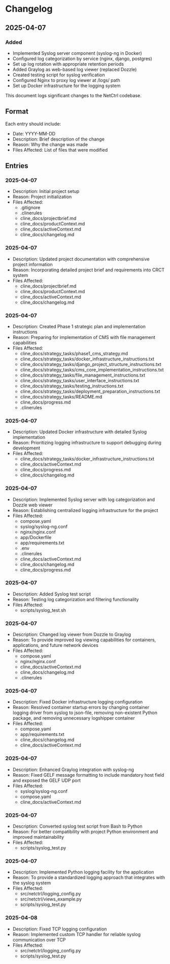 # Changelog

## 2025-04-07
### Added
- Implemented Syslog server component (syslog-ng in Docker)
- Configured log categorization by service (nginx, django, postgres)
- Set up log rotation with appropriate retention periods
- Added Graylog as web-based log viewer (replaced Dozzle)
- Created testing script for syslog verification
- Configured Nginx to proxy log viewer at /logs/ path
- Set up Docker infrastructure for the logging system

This document logs significant changes to the NetCtrl codebase.

## Format
Each entry should include:
- Date: YYYY-MM-DD
- Description: Brief description of the change
- Reason: Why the change was made
- Files Affected: List of files that were modified

## Entries

### 2025-04-07
- Description: Initial project setup
- Reason: Project initialization
- Files Affected: 
  - .gitignore
  - .clinerules
  - cline_docs/projectbrief.md
  - cline_docs/productContext.md
  - cline_docs/activeContext.md
  - cline_docs/changelog.md

### 2025-04-07
- Description: Updated project documentation with comprehensive project information
- Reason: Incorporating detailed project brief and requirements into CRCT system
- Files Affected: 
  - cline_docs/projectbrief.md
  - cline_docs/productContext.md
  - cline_docs/activeContext.md
  - cline_docs/changelog.md

### 2025-04-07
- Description: Created Phase 1 strategic plan and implementation instructions
- Reason: Preparing for implementation of CMS with file management capabilities
- Files Affected: 
  - cline_docs/strategy_tasks/phase1_cms_strategy.md
  - cline_docs/strategy_tasks/docker_infrastructure_instructions.txt
  - cline_docs/strategy_tasks/django_project_structure_instructions.txt
  - cline_docs/strategy_tasks/cms_core_implementation_instructions.txt
  - cline_docs/strategy_tasks/file_management_instructions.txt
  - cline_docs/strategy_tasks/user_interface_instructions.txt
  - cline_docs/strategy_tasks/testing_instructions.txt
  - cline_docs/strategy_tasks/deployment_preparation_instructions.txt
  - cline_docs/strategy_tasks/README.md
  - cline_docs/progress.md
  - .clinerules

### 2025-04-07
- Description: Updated Docker infrastructure with detailed Syslog implementation
- Reason: Prioritizing logging infrastructure to support debugging during development
- Files Affected: 
  - cline_docs/strategy_tasks/docker_infrastructure_instructions.txt
  - cline_docs/activeContext.md
  - cline_docs/progress.md
  - cline_docs/changelog.md

### 2025-04-07
- Description: Implemented Syslog server with log categorization and Dozzle web viewer
- Reason: Establishing centralized logging infrastructure for the project
- Files Affected: 
  - compose.yaml
  - syslog/syslog-ng.conf
  - nginx/nginx.conf
  - app/Dockerfile
  - app/requirements.txt
  - .env
  - .clinerules
  - cline_docs/activeContext.md
  - cline_docs/changelog.md
  - cline_docs/progress.md

### 2025-04-07
- Description: Added Syslog test script
- Reason: Testing log categorization and filtering functionality
- Files Affected: 
  - scripts/syslog_test.sh

### 2025-04-07
- Description: Changed log viewer from Dozzle to Graylog
- Reason: To provide improved log viewing capabilities for containers, applications, and future network devices
- Files Affected: 
  - compose.yaml
  - nginx/nginx.conf
  - cline_docs/activeContext.md
  - cline_docs/changelog.md
  - .clinerules

### 2025-04-07
- Description: Fixed Docker infrastructure logging configuration
- Reason: Resolved container startup errors by changing container logging driver from syslog to json-file, removing non-existent Python package, and removing unnecessary logshipper container
- Files Affected: 
  - compose.yaml
  - app/requirements.txt
  - cline_docs/changelog.md
  - cline_docs/activeContext.md

### 2025-04-07
- Description: Enhanced Graylog integration with syslog-ng
- Reason: Fixed GELF message formatting to include mandatory host field and exposed the GELF UDP port
- Files Affected: 
  - syslog/syslog-ng.conf
  - compose.yaml
  - cline_docs/activeContext.md

### 2025-04-07
- Description: Converted syslog test script from Bash to Python
- Reason: For better compatibility with project Python environment and improved maintainability
- Files Affected: 
  - scripts/syslog_test.py

### 2025-04-07
- Description: Implemented Python logging facility for the application
- Reason: To provide a standardized logging approach that integrates with the syslog system
- Files Affected: 
  - src/netctrl/logging_config.py
  - src/netctrl/views_example.py
  - scripts/syslog_test.py

### 2025-04-08
- Description: Fixed TCP logging configuration
- Reason: Implemented custom TCP handler for reliable syslog communication over TCP
- Files Affected: 
  - src/netctrl/logging_config.py
  - scripts/syslog_test.py
